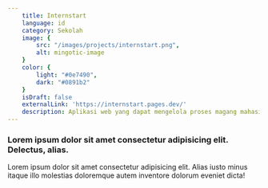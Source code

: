 ```yaml
---
    title: Internstart
    language: id
    category: Sekolah
    image: {
        src: "/images/projects/internstart.png",
        alt: mingotic-image
    }
    color: {
        light: "#0e7490",
        dark: "#0891b2"
    }
    isDraft: false
    externalLink: 'https://internstart.pages.dev/'
    description: Aplikasi web yang dapat mengelola proses magang mahasiswa di perguruan tinggi mereka masing-masing.
---
```


### Lorem ipsum dolor sit amet consectetur adipisicing elit. Delectus, alias.

Lorem ipsum dolor sit amet consectetur adipisicing elit. Alias iusto minus itaque illo molestias doloremque autem inventore dolorum eveniet dicta!

